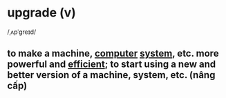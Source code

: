 # upgrade (v)

/ˌʌpˈɡreɪd/

## to make a machine, [computer](../c/computer-n.md#an-electronic-machine-that-can-store-organize-and-find-information-do-processes-with-numbers-and-other-data-and-control-other-machines) [system](../s/system-n.md#a-set-of-computer-equipment-and-programs-that-are-used-together), etc. more powerful and [efficient](../e/efficient-adj.md#doing-something-in-a-good-careful-and-complete-way-with-no-waste-time-money-or-energy); to start using a new and better version of a machine, system, etc. (nâng cấp)